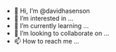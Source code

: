 - 👋 Hi, I’m @davidhasenson
- 👀 I’m interested in ...
- 🌱 I’m currently learning ...
- 💞️ I’m looking to collaborate on ...
- 📫 How to reach me ...

<!---
davidhasenson/davidhasenson is a ✨ special ✨ repository because its `README.md` (this file) appears on your GitHub profile.
You can click the Preview link to take a look at your changes.
--->
